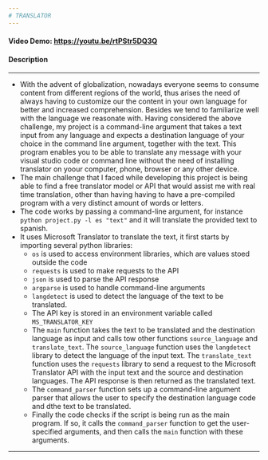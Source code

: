 ```yaml
---
# TRANSLATOR
---
```

#### Video Demo: https://youtu.be/rtPStr5DQ3Q
#### Description
---
* With the advent of globalization, nowadays everyone seems to consume content from different regions of the world, thus arises the need of always having to customize our the content in your own language for better and increased comprehension. Besides we tend to familiarize well with the language we reasonate with. Having considered the above challenge, my project is a command-line argument that takes a text input from any language and expects a destination language of your choice in the command line argument, together with the text. This program enables you to be able to translate any message with your visual studio code or command line without the need of installing translator on yoour computer, phone, browser or any other device. 
* The main challenge that I faced while developing this project is being able to find a free translator model or API that would assist me with real time translation, other than having having to have a pre-compiled program with a very distinct amount of words or letters. 
* The code works by passing a command-line argument, for instance `python project.py -l es "text"` and it will translate the provided text to spanish.
* It uses Microsoft Translator to translate the text, it first starts by importing several python libraries:
    - `os` is used to access environment libraries, which are values stoed outside the code
    - `requests` is used to make requests to the API
    - `json` is used to parse the API response
    - `argparse` is used to handle command-line arguments
    - `langdetect` is used to detect the language of the text to be translated.
    - The API key is stored in an environment variable called `MS_TRANSLATOR_KEY`
    - The `main` function takes the text to be translated and the destination language as input and calls tow other functions `source_language` and `translate_text`. The `source_language` function uses the `langdetect` library to detect the language of the input text. The `translate_text` function uses the `requests` library to send a request to the Microsoft Translator API with the input text and the source and destination languages. The API response is then returned as the translated text. 
    - The `command_parser` function sets up a command-line argument parser that allows the user to specify the destination language code and dthe text to be translated. 
    - Finally the code checks if the script is being run as the main program. If so, it calls the `command_parser` function to get the user-specified arguments, and then calls the `main` function with these arguments.
---
